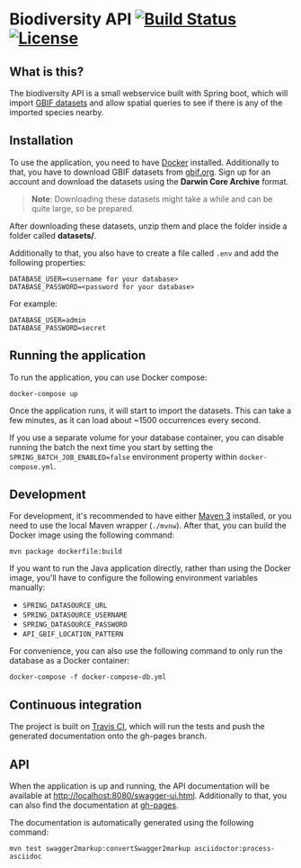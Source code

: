 # Biodiversity API [![Build Status](https://travis-ci.org/g00glen00b/biodiversity-api.svg?branch=master)](https://travis-ci.org/g00glen00b/biodiversity-api) [![License](https://img.shields.io/github/license/aquafinnv/biodiversity-api.svg)](https://github.com/aquafinnv/biodiversity-api/blob/master/LICENSE)

## What is this?
The biodiversity API is a small webservice built with Spring boot, which will import [GBIF datasets](http://gbif.org)
and allow spatial queries to see if there is any of the imported species nearby.

## Installation

To use the application, you need to have [Docker](https://docker.com) installed. Additionally to that, you have to download GBIF datasets from [gbif.org](https://gbif.org). Sign up for an account and download the datasets using the **Darwin Core Archive** format.

> **Note**: Downloading these datasets might take a while and can be quite large, so be prepared.

After downloading these datasets, unzip them and place the folder inside a folder called **datasets/**.

Additionally to that, you also have to create a file called `.env` and add the following properties:

```
DATABASE_USER=<username for your database>
DATABASE_PASSWORD=<password for your database>
```

For example:

```
DATABASE_USER=admin
DATABASE_PASSWORD=secret
```

## Running the application
To run the application, you can use Docker compose:
```
docker-compose up
```

Once the application runs, it will start to import the datasets. This can take a few minutes, as it can load about
~1500 occurrences every second.

If you use a separate volume for your database container, you can disable running the batch the next time you start by
setting the `SPRING_BATCH_JOB_ENABLED=false` environment property within `docker-compose.yml`.

## Development

For development, it's recommended to have either [Maven 3](https://maven.apache.org) installed, or you need to use
the local Maven wrapper (`./mvnw`). After that, you can build the Docker image using the following command:

```
mvn package dockerfile:build
```

If you want to run the Java application directly, rather than using the Docker image, you'll have to configure the following environment variables manually:

- `SPRING_DATASOURCE_URL`
- `SPRING_DATASOURCE_USERNAME`
- `SPRING_DATASOURCE_PASSWORD`
- `API_GBIF_LOCATION_PATTERN`

For convenience, you can also use the following command to only run the database as a Docker container:

```
docker-compose -f docker-compose-db.yml
```

## Continuous integration
The project is built on [Travis CI](https://travis-ci.org/g00glen00b/biodiversity-api), which will run the tests and push the generated documentation onto the gh-pages branch.


## API
When the application is up and running, the API documentation will be available at
[http://localhost:8080/swagger-ui.html](http://localhost:8080/swagger-ui.html). Additionally to that, you can also find
the documentation at [gh-pages](http://aquafinnv.github.io/biodiversity-api).

The documentation is automatically generated using the following command:

```
mvn test swagger2markup:convertSwagger2markup asciidoctor:process-asciidoc
```
